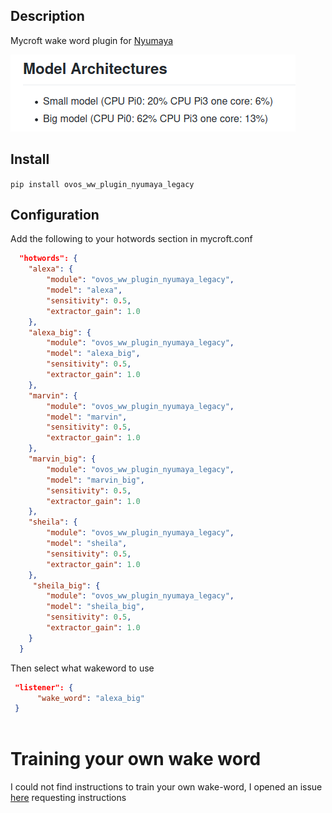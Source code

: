 ## Description
Mycroft wake word plugin for [Nyumaya](https://github.com/nyumaya)

![](./model_accuracy/cpu_usage.png)

## Install

`pip install ovos_ww_plugin_nyumaya_legacy`

## Configuration

Add the following to your hotwords section in mycroft.conf 

```json
  "hotwords": {
    "alexa": {
        "module": "ovos_ww_plugin_nyumaya_legacy",
        "model": "alexa",
        "sensitivity": 0.5,
        "extractor_gain": 1.0
    },
    "alexa_big": {
        "module": "ovos_ww_plugin_nyumaya_legacy",
        "model": "alexa_big",
        "sensitivity": 0.5,
        "extractor_gain": 1.0
    },
    "marvin": {
        "module": "ovos_ww_plugin_nyumaya_legacy",
        "model": "marvin",
        "sensitivity": 0.5,
        "extractor_gain": 1.0
    },
    "marvin_big": {
        "module": "ovos_ww_plugin_nyumaya_legacy",
        "model": "marvin_big",
        "sensitivity": 0.5,
        "extractor_gain": 1.0
    },
    "sheila": {
        "module": "ovos_ww_plugin_nyumaya_legacy",
        "model": "sheila",
        "sensitivity": 0.5,
        "extractor_gain": 1.0
    },
     "sheila_big": {
        "module": "ovos_ww_plugin_nyumaya_legacy",
        "model": "sheila_big",
        "sensitivity": 0.5,
        "extractor_gain": 1.0
    }
  }
```

Then select what wakeword to use

```json
 "listener": {
      "wake_word": "alexa_big"
 }
 
```


# Training your own wake word

I could not find instructions to train your own wake-word, I opened an issue [here](https://github.com/nyumaya/nyumaya_audio_recognition/issues/25) requesting instructions